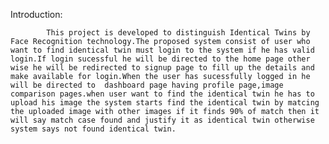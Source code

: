 Introduction:

            This project is developed to distinguish Identical Twins by Face Recognition technology.The proposed system consist of user who want to find identical twin must login to the system if he has valid login.If login sucessful he will be directed to the home page other wise he will be redirected to signup page to fill up the details and make available for login.When the user has sucessfully logged in he will be directed to  dashboard page having profile page,image comparison pages.when user want to find the identical twin he has to upload his image the system starts find the identical twin by matcing the uploaded image with other images if it finds 90% of match then it will say match case found and justify it as identical twin otherwise system says not found identical twin.
